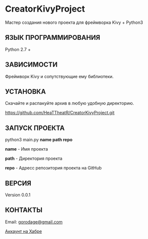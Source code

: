 CreatorKivyProject
==================

Мастер создания нового проекта для фреймворка Kivy + Python3

ЯЗЫК ПРОГРАММИРОВАНИЯ
---------------------
Python 2.7 +

ЗАВИСИМОСТИ
-----------
Фреймворк Kivy и сопутствующие ему библиотеки.

УСТАНОВКА
---------
Скачайте и распакуйте архив в любую удобную директорию.

https://github.com/HeaTTheatR/CreatorKivyProject.git

ЗАПУСК ПРОЕКТА
--------------
python3 main.py **name path repo**

**name** - Имя проекта

**path** - Директория проекта

**repo** - Адресс репозитория проекта на GitHub

ВЕРСИЯ
------
Version 0.0.1

КОНТАКТЫ
--------
Email: gorodage@gmail.com

[Аккаунт на Хабре](https://habrahabr.ru/users/heattheatr/)
